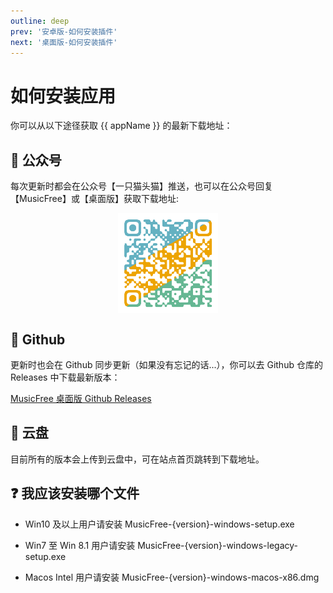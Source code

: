 ```yaml
---
outline: deep
prev: '安卓版-如何安装插件'
next: '桌面版-如何安装插件'
---
```


<script setup>
import { ref, onMounted } from 'vue'

const appName = 'MusicFree 桌面版'
const latestVersion = ref(null);

const updateList = [
  'https://gitee.com/maotoumao/MusicFreeDesktop/raw/master/release/version.json',
  'https://raw.githubusercontent.com/maotoumao/MusicFreeDesktop/master/release/version.json',
];

onMounted(async () => {
    for (let i = 0; i < updateList.length; ++i) {
        try {
        const rawInfo = await fetch(updateList[i]).then(_ => _.json());
        latestVersion.value = rawInfo;
        console.log(latestVersion)
        break;
        } catch { }
    }
})

</script>

<style scoped>
.wechat-channel {
    width: 100%;
    display: flex;
    align-items: center;
    justify-content: center;
    height: 160px;
}

.wechat-channel img {
    height: 160px;
}

</style>

# 如何安装应用 <Badge type="tip" v-if="latestVersion" :text="`最新版: ${latestVersion?.version}`" />

你可以从以下途径获取 {{ appName }} 的最新下载地址：


## :orange_heart: 公众号

每次更新时都会在公众号【一只猫头猫】推送，也可以在公众号回复【MusicFree】或【桌面版】获取下载地址:

<div class="wechat-channel"><img src="/img/wechat_channel.jpg" /></div>

## :yellow_heart: Github

更新时也会在 Github 同步更新（如果没有忘记的话...），你可以去 Github 仓库的 Releases 中下载最新版本：

[MusicFree 桌面版 Github Releases](https://github.com/maotoumao/MusicFreeDesktop/releases)

## :blue_heart: 云盘

目前所有的版本会上传到云盘中，可在站点首页跳转到下载地址。


## :question: 我应该安装哪个文件

- Win10 及以上用户请安装 MusicFree-{version}-windows-setup.exe

- Win7 至 Win 8.1 用户请安装 MusicFree-{version}-windows-legacy-setup.exe

- Macos Intel 用户请安装 MusicFree-{version}-windows-macos-x86.dmg